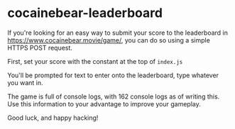 # cocainebear-leaderboard
If you're looking for an easy way to submit your score to the leaderboard in https://www.cocainebear.movie/game/, you can do so using a simple HTTPS POST request.

First, set your score with the constant at the top of `index.js`

You'll be prompted for text to enter onto the leaderboard, type whatever you want in.

The game is full of console logs, with 162 console logs as of writing this. Use this information to your advantage to improve your gameplay.

Good luck, and happy hacking!